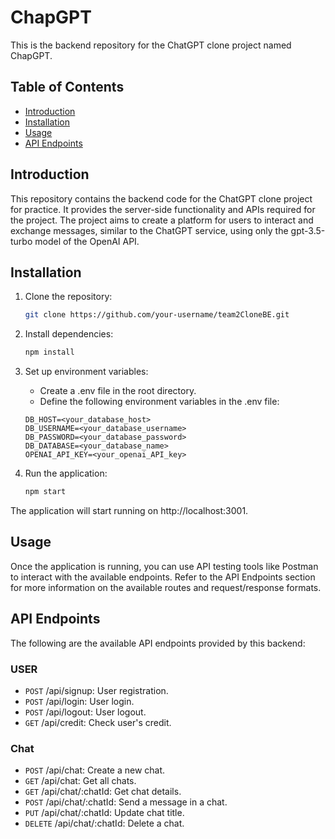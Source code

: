 # ChapGPT

This is the backend repository for the ChatGPT clone project named ChapGPT.

## Table of Contents

- [Introduction](#introduction)
- [Installation](#installation)
- [Usage](#usage)
- [API Endpoints](#api-endpoints)

## Introduction

This repository contains the backend code for the ChatGPT clone project for practice. It provides the server-side functionality and APIs required for the project. The project aims to create a platform for users to interact and exchange messages, similar to the ChatGPT service, using only the gpt-3.5-turbo model of the OpenAI API.

## Installation

1. Clone the repository:

   ```bash
   git clone https://github.com/your-username/team2CloneBE.git
   ```

2. Install dependencies:

    ```bash
    npm install
    ```

3. Set up environment variables:

    - Create a .env file in the root directory.
    - Define the following environment variables in the .env file:

    ```
    DB_HOST=<your_database_host>
    DB_USERNAME=<your_database_username>
    DB_PASSWORD=<your_database_password>
    DB_DATABASE=<your_database_name>
    OPENAI_API_KEY=<your_openai_API_key>
    ```

4. Run the application:
    ```bash
    npm start
    ```

The application will start running on http://localhost:3001.

## Usage

Once the application is running, you can use API testing tools like Postman to interact with the available endpoints. Refer to the API Endpoints section for more information on the available routes and request/response formats.

## API Endpoints

The following are the available API endpoints provided by this backend:

### USER
- <code>POST</code> /api/signup: User registration.
- <code>POST</code> /api/login: User login.
- <code>POST</code> /api/logout: User logout.
- <code>GET</code> /api/credit: Check user's credit.

### Chat
- <code>POST</code> /api/chat: Create a new chat.
- <code>GET</code> /api/chat: Get all chats.
- <code>GET</code> /api/chat/:chatId: Get chat details.
- <code>POST</code> /api/chat/:chatId: Send a message in a chat.
- <code>PUT</code> /api/chat/:chatId: Update chat title.
- <code>DELETE</code> /api/chat/:chatId: Delete a chat.